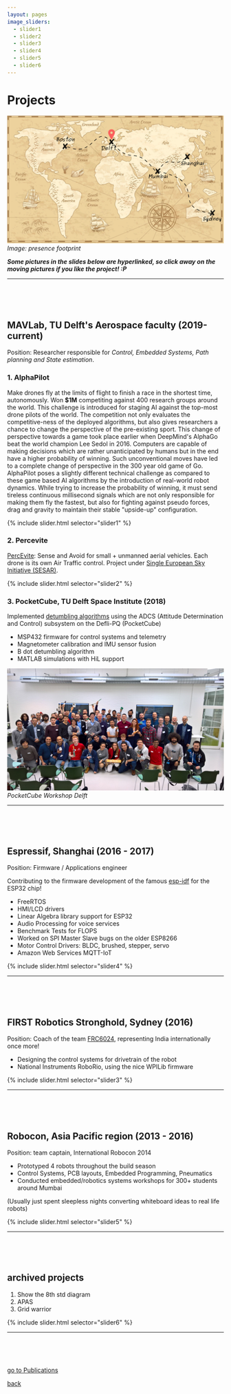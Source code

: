 ```yaml
---
layout: pages
image_sliders:
  - slider1
  - slider2
  - slider3
  - slider4
  - slider5
  - slider6
---
```


# Projects

![projects at](img/world_map.jpg)
*Image: presence footprint*

***Some pictures in the slides below are hyperlinked, so click away on the moving pictures if you like the project! :P***

* * *
 <br /> <br /> <br />

## MAVLab, TU Delft's Aerospace faculty (2019-current)
Position: Researcher responsible for *Control, Embedded Systems, Path planning and State estimation*. 

### 1. AlphaPilot
Make drones fly at the limits of flight to finish a race in the shortest time, autonomously. Won **$1M** competiting against 400 research groups around the world. This challenge is introduced for staging AI against the top-most drone pilots of the world. The competition not only evaluates the competitive-ness of the deployed algorithms, but also gives researchers a chance to change the perspective of the pre-existing sport. This change of perspective towards a game took place earlier when DeepMind's AlphaGo beat the world champion Lee Sedol in 2016. Computers are capable of making decisions which are rather unanticipated by humans but in the end have a higher probability of winning. Such unconventional moves have led to a complete change of perspective in the 300 year old game of Go. AlphaPilot poses a slightly different technical challenge as compared to these game based AI algorithms by the introduction of real-world robot dynamics. While trying to increase the probability of winning, it must send tireless continuous millisecond signals which are not only responsible for making them fly the fastest, but also for fighting against pseudo forces, drag and gravity to maintain their stable "upside-up" configuration.

{% include slider.html selector="slider1" %} 

### 2. Percevite
[PercEvite](https://percevite.org): Sense and Avoid for small + unmanned aerial vehicles. Each drone is its own Air Traffic control. Project under [Single European Sky Initiative (SESAR)](https://www.sesarju.eu/projects/percevite).

{% include slider.html selector="slider2" %} 


### 3. PocketCube, TU Delft Space Institute (2018)
Implemented [detumbling algorithms](https://github.com/nilay994/detumble) using the ADCS (Attitude Determination and Control) subsystem on the Defli-PQ (PocketCube)
- MSP432 firmware for control systems and telemetry
- Magnetometer calibration and IMU sensor fusion
- B dot detumbling algorithm
- MATLAB simulations with HiL support

![PocketCube Workshop Delft](img/12.jpg)
*PocketCube Workshop Delft*

* * *
 <br /> <br /> <br /> 

## Espressif, Shanghai (2016 - 2017)
Position: Firmware / Applications engineer

Contributing to the firmware development of the famous [esp-idf](https://github.com/espressif/esp-idf) for the ESP32 chip!
- FreeRTOS
- HMI/LCD drivers
- Linear Algebra library support for ESP32
- Audio Processing for voice services
- Benchmark Tests for FLOPS
- Worked on SPI Master Slave bugs on the older ESP8266
- Motor Control Drivers: BLDC, brushed, stepper, servo
- Amazon Web Services MQTT-IoT

{% include slider.html selector="slider4" %}

* * *
 <br /> <br /> <br /> 

## FIRST Robotics Stronghold, Sydney (2016)
Position: Coach of the team [FRC6024](http://rfactor6024.com/), representing India internationally once more!
- Designing the control systems for drivetrain of the robot
- National Instruments RoboRio, using the nice WPILib firmware 

{% include slider.html selector="slider3" %}

* * *
 <br /> <br /> <br /> 

## Robocon, Asia Pacific region (2013 - 2016)
Position: team captain, International Robocon 2014
- Prototyped 4 robots throughout the build season
- Control Systems, PCB layouts, Embedded Programming, Pneumatics
- Conducted embedded/robotics systems workshops for 300+ students around Mumbai

(Usually just spent sleepless nights converting whiteboard ideas to real life robots)

{% include slider.html selector="slider5" %}

* * *
 <br /> <br /> <br /> 

## archived projects
1. Show the 8th std diagram
2. APAS
3. Grid warrior

{% include slider.html selector="slider6" %}

* * *
 <br /> <br /> <br /> 

[go to Publications](./publications.html)

[back](./)
